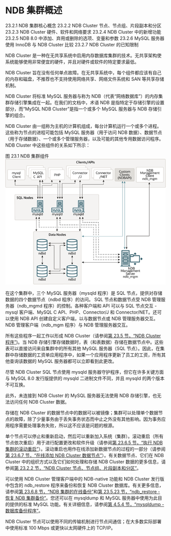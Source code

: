 # NDB 集群概述

23.2.1 NDB 集群核心概念
23.2.2 NDB Cluster 节点、节点组、片段副本和分区
23.2.3 NDB Cluster 硬件、软件和网络要求
23.2.4 NDB Cluster 中的新增功能
23.2.5 NDB 8.0 中添加、弃用或删除的选项、变量和参数
23.2.6 MySQL 服务器使用 InnoDB 与 NDB Cluster 比较
23.2.7 NDB Cluster 的已知限制

NDB Cluster 是一种在无共享系统中启用内存数据库集群的技术。无共享架构使系统能够使用非常便宜的硬件，并且对硬件或软件的特定要求最低。

NDB Cluster 旨在没有任何单点故障。在无共享系统中，每个组件都应该有自己的内存和磁盘，不推荐也不支持使用网络共享、网络文件系统和 SAN 等共享存储机制。

NDB Cluster 将标准 MySQL 服务器与称为 NDB（代表“网络数据库”）的内存集群存储引擎集成在一起。在我们的文档中，术语 NDB 是指特定于存储引擎的设置部分，而“MySQL NDB Cluster”是指一个或多个 MySQL 服务器与 NDB 存储引擎的组合。

NDB Cluster 由一组称为主机的计算机组成，每台计算机运行一个或多个进程。这些称为节点的进程可能包括 MySQL 服务器（用于访问 NDB 数据）、数据节点（用于存储数据）、一个或多个管理服务器，以及可能的其他专用数据访问程序。 NDB Cluster 中这些组件的关系如下所示：

图 23.1 NDB 集群组件
![NDB Cluster Components](../../../resources/cluster-components-1.png)

在这个集群中，三个 MySQL 服务器（mysqld 程序）是 SQL 节点，提供对存储数据的四个数据节点（ndbd 程序）的访问。 SQL 节点和数据节点受 NDB 管理服务器（ndb_mgmd 程序）的控制。各种客户端和 API 可以与 SQL 节点交互 - mysql 客户端、MySQL C API、PHP、Connector/J 和 Connector/NET。还可以使用 NDB API 创建自定义客户端，以与数据节点或 NDB 管理服务器交互。 NDB 管理客户端（ndb_mgm 程序）与 NDB 管理服务器交互。

所有这些程序一起工作以形成 NDB Cluster（请参阅[第 23.5 节，“NDB Cluster 程序”](https://dev.mysql.com/doc/refman/8.0/en/mysql-cluster-programs.html))。当 NDB 存储引擎存储数据时，表（和表数据）存储在数据节点中。这些表可以直接访问来自集群中的所有其他 MySQL 服务器（SQL 节点）。因此，在集群中存储数据的工资单应用程序中，如果一个应用程序更新了员工的工资，所有其他查询该数据的 MySQL 服务器都可以立即看到此更改。

尽管 NDB Cluster SQL 节点使用 mysqld 服务器守护程序，但它在许多关键方面与 MySQL 8.0 发行版提供的 mysqld 二进制文件不同，并且 mysqld 的两个版本不可互换。

此外，未连接到 NDB Cluster 的 MySQL 服务器无法使用 NDB 存储引擎，也无法访问任何 NDB Cluster 数据。

存储在 NDB Cluster 的数据节点中的数据可以被镜像；集群可以处理单个数据节点的故障，除了少量事务由于丢失事务状态而中止之外没有其他影响。因为事务应用程序需要处理事务失败，所以这不应该是问题的根源。

单个节点可以停止和重新启动，然后可以重新加入系统（集群）。滚动重启（所有节点依次重启）用于进行配置更改和软件升级（请参阅[第 23.6.5 节，“执行 NDB 集群的滚动重启”](https://dev.mysql.com/doc/refman/8.0/en/mysql-cluster-rolling-restart.html)）。滚动重启也用作在线添加新数据节点的过程的一部分（请参阅[第 23.6.7 节，“在线添加 NDB Cluster 数据节点”](https://dev.mysql.com/doc/refman/8.0/en/mysql-cluster-online-add-node.html)）。有关数据节点、它们在 NDB Cluster 中的组织方式以及它们如何处理和存储 NDB Cluster 数据的更多信息，请参阅[第 23.2.2 节，“NDB Cluster 节点、节点组、片段副本和分区”](https://dev.mysql.com/doc/refman/8.0/en/mysql-cluster-nodes-groups.html)。

可以使用 NDB Cluster 管理客户端中的 NDB-native 功能和 NDB Cluster 发行版中包含的 ndb_restore 程序来备份和恢复 NDB Cluster 数据库。有关更多信息，请参阅[第 23.6.8 节，“NDB 集群的在线备份”](https://dev.mysql.com/doc/refman/8.0/en/mysql-cluster-backup.html)和[第 23.5.23 节，“ndb_restore - 恢复 NDB 集群备份”](https://dev.mysql.com/doc/refman/8.0/en/mysql-cluster-programs-ndb-restore.html)。您还可以在 mysqldump 和 MySQL 服务器中使用为此目的提供的标准 MySQL 功能。有关详细信息，请参阅[第 4.5.4 节，“mysqldump - 数据库备份程序”](https://dev.mysql.com/doc/refman/8.0/en/mysqldump.html)。

NDB Cluster 节点可以使用不同的传输机制进行节点间通信；在大多数实际部署中使用标准 100 Mbps 或更快以太网硬件上的 TCP/IP。
